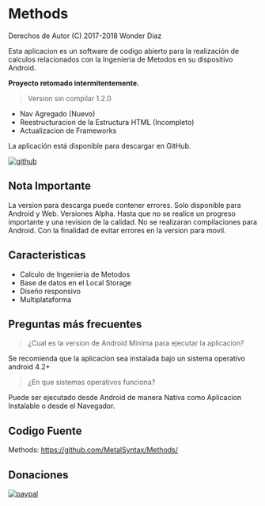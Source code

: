 # Methods
Derechos de Autor (C) 2017-2018 Wonder Diaz

Esta aplicacion es un software de codigo abierto para la realización de calculos relacionados con la Ingenieria de Metodos en su dispositivo Android.

**Proyecto retomado intermitentemente.**

> Version sin compilar 1.2.0
- Nav Agregado (Nuevo)
- Reestructuracion de la Estructura HTML (Incompleto)
- Actualizacion de Frameworks

La aplicación está disponible para descargar en GitHub.

[![github](https://gist.githubusercontent.com/meefik/54a54afa7cc1dc600bdb855cb7895a4a/raw/ad617c006a1ac28d067c9a87cec60199ca8fef7c/get-apk-from-github.png)](https://github.com/MetalSyntax/Methods/releases)

## Nota Importante 

La version para descarga puede contener errores. Solo disponible para Android y Web. Versiones Alpha.
Hasta que no se realice un progreso importante y una revision de la calidad. No se realizaran compilaciones para Android. Con la finalidad de evitar errores en la version para movil.

## Caracteristicas

- Calculo de Ingenieria de Metodos
- Base de datos en el Local Storage
- Diseño responsivo 
- Multiplataforma

## Preguntas más frecuentes

> ¿Cual es la version de Android Minima para ejecutar la aplicacion?

Se recomienda que la aplicacion sea instalada bajo un sistema operativo android 4.2+

> ¿En que sistemas operativos funciona?

Puede ser ejecutado desde Android de manera Nativa como Aplicacion Instalable o desde el Navegador.

## Codigo Fuente

Methods: https://github.com/MetalSyntax/Methods/

## Donaciones

[![paypal](https://www.paypalobjects.com/en_US/i/btn/btn_donateCC_LG.gif)](paypal.me/MetalSyntax)
